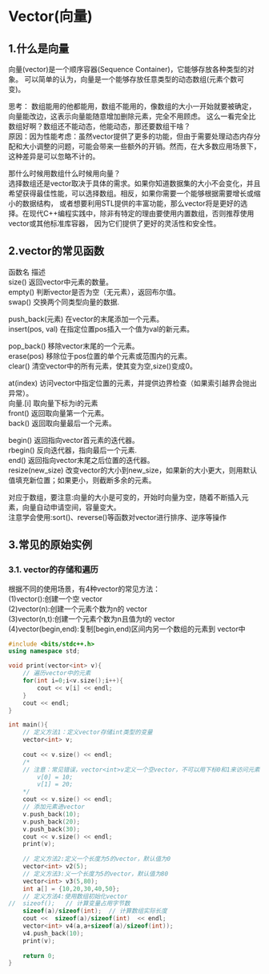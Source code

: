 # Vector(向量)

## 1.什么是向量
向量(vector)是一个顺序容器(Sequence Container)，它能够存放各种类型的对象。
可以简单的认为，向量是一个能够存放任意类型的动态数组(元素个数可变)。

思考： 数组能用的他都能用，数组不能用的，像数组的大小一开始就要被确定，向量能改边，这表示向量能随意增加删除元素，完全不用顾虑。
这么一看完全比数组好啊？数组还不能动态，他能动态，那还要数组干啥？<br/>
原因：因为性能考虑：虽然vector提供了更多的功能，但由于需要处理动态内存分配和大小调整的问题，可能会带来一些额外的开销。然而，在大多数应用场景下，这种差异是可以忽略不计的。

那什么时候用数组什么时候用向量？<br/>
选择数组还是vector取决于具体的需求。如果你知道数据集的大小不会变化，并且希望获得最佳性能，可以选择数组。相反，如果你需要一个能够根据需要增长或缩小的数据结构，
或者想要利用STL提供的丰富功能，那么vector将是更好的选择。在现代C++编程实践中，除非有特定的理由要使用内置数组，否则推荐使用vector或其他标准库容器，
因为它们提供了更好的灵活性和安全性。

## 2.vector的常见函数
函数名	描述<br/>
size()	返回vector中元素的数量。<br/>
empty()	判断vector是否为空（无元素），返回布尔值。<br/>
swap() 交换两个同类型向量的数据.<br/>

push_back(元素)	在vector的末尾添加一个元素。<br/>
insert(pos, val)	在指定位置pos插入一个值为val的新元素。<br/>

pop_back()	移除vector末尾的一个元素。<br/>
erase(pos)	移除位于pos位置的单个元素或范围内的元素。<br/>
clear()	清空vector中的所有元素，使其变为空,size()变成0。<br/>

at(index)	访问vector中指定位置的元素，并提供边界检查（如果索引越界会抛出异常）。<br/>
向量.[i] 取向量下标为i的元素<br/>
front()	返回取向量第一个元素。<br/>
back()	返回取向量最后一个元素。<br/>

begin()	返回指向vector首元素的迭代器。<br/>
rbegin() 反向迭代器，指向最后一个元素.<br/>
end()	返回指向vector末尾之后位置的迭代器。<br/>
resize(new_size)	改变vector的大小到new_size，如果新的大小更大，则用默认值填充新位置；如果更小，则截断多余的元素。<br/>

对应于数组，要注意:向量的大小是可变的，开始时向量为空，随着不断插入元素，向量自动申请空间，容量变大。<br/>
注意学会使用:sort()、reverse()等函数对vector进行排序、逆序等操作

## 3.常见的原始实例

### 3.1. vector的存储和遍历
根据不同的使用场景，有4种vector的常见方法：<br/>
(1)vector():创建一个空 vector<br/>
(2)vector(n):创建一个元素个数为n的 vector<br/>
(3)vector(n,t):创建一个元素个数为n且值为t的 vector<br/>
(4)vector(begin,end):复制[begin,end)区间内另一个数组的元素到 vector中

```C++
#include <bits/stdc++.h>
using namespace std;

void print(vector<int> v){
	// 遍历vector中的元素
	for(int i=0;i<v.size();i++){
		cout << v[i] << endl;
	} 
	cout << endl;
}

int main(){
	// 定义方法1：定义vector存储int类型的变量
	vector<int> v;
	
	cout << v.size() << endl;
	/*
	// 注意：常见错误，vector<int>v定义一个空vector，不可以用下标0和1来访问元素 
		v[0] = 10;
		v[1] = 20;
	*/
	cout << v.size() <<	endl; 
	// 添加元素进vector 
	v.push_back(10);
	v.push_back(20);
	v.push_back(30);
	cout << v.size() << endl; 
	print(v);
	
	// 定义方法2:定义一个长度为5的vector，默认值为0
	vector<int> v2(5);
	// 定义方法3:义一个长度为5的vector，默认值为80
	vector<int> v3(5,80); 
	int a[] = {10,20,30,40,50};
	// 定义方法4:使用数组初始化vector
//	sizeof();	// 计算变量占用字节数
	sizeof(a)/sizeof(int);	// 计算数组实际长度
	cout <<  sizeof(a)/sizeof(int)  << endl;
	vector<int> v4(a,a+sizeof(a)/sizeof(int));
	v4.push_back(10);
	print(v);
	 
	return 0;
}
```



